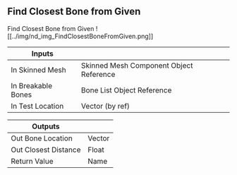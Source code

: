 ## Find Closest Bone from Given
Find Closest Bone from Given
![[../img/nd_img_FindClosestBoneFromGiven.png]]

|Inputs||
|--|--|
| In Skinned Mesh | Skinned Mesh Component Object Reference |
| In Breakable Bones | Bone List Object Reference |
| In Test Location | Vector (by ref) |

|Outputs||
|--|--|
| Out Bone Location | Vector |
| Out Closest Distance | Float |
| Return Value | Name |
